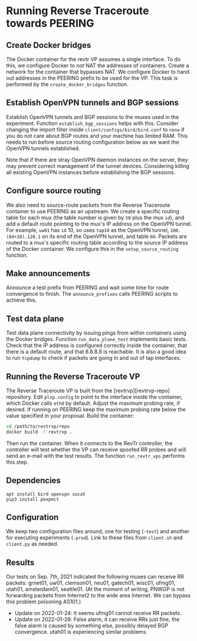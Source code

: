 # Running Reverse Traceroute towards PEERING

## Create Docker bridges

The Docker container for the revtr VP assumes a single interface. To do
this, we configure Docker to *not* NAT the addresses of containers.
Create a network for the container that bypasses NAT. We configure
Docker to hand out addresses in the PEERING prefix to be used for the
VP. This task is performed by the `create_docker_bridges` function.

## Establish OpenVPN tunnels and BGP sessions

Establish OpenVPN tunnels and BGP sessions to the muxes used in the
experiment. Function `establish_bgp_sessions` helps with this. Consider
changing the import filter inside `client/configs/bird/bird.conf` to
`none` if you do not care about BGP routes and your machine has limited
RAM. This needs to run before source routing configuration below as we
want the OpenVPN tunnels established.

Note that if there are stray OpenVPN daemon instances on the server,
they may prevent correct management of the tunnel devices. Considering
killing all existing OpenVPN instances before establishing the BGP
sessions.

## Configure source routing

We also need to source-route packets from the Reverse Traceroute
container to use PEERING as an upstream. We create a specific routing
table for each mux (the table number is given by `50` plus the mux
`id`), and add a default route pointing to the mux's IP address on the
OpenVPN tunnel.  For example, `uw01` has `id` 10, so uses `tap10` as the
OpenVPN tunnel, `100.(64+10).128.1` on its end of the OpenVPN tunnel,
and table `60`. Packets are routed to a mux's specific routing table
according to the source IP address of the Docker container. We configure
this in the `setup_source_routing` function.

## Make announcements

Announce a test prefix from PEERING and wait some time for route
convergence to finish. The `announce_prefixes` calls PEERING scripts to
achieve this.

## Test data plane

Test data plane connectivity by issuing pings from within containers
using the Docker bridges. Function `run_data_plane_test` implements
basic tests. Check that the IP address is configured correctly inside
the container, that there is a default route, and that 8.8.8.8 is
reachable. It is also a good idea to run `tcpdump` to check if packets
are going in and out of tap interfaces.

## Running the Reverse Traceroute VP

The Reverse Traceroute VP is built from the [revtrvp][revtrvp-repo]
repository. Edit `plvp.config` to point to the interface inside the
container, which Docker calls `eth0` by default. Adjust the maximum
probing rate, if desired. If running on PEERING keep the maximum probing
rate below the value specified in your proposal. Build the container:

```bash
cd /path/to/revtrvp/repo
docker build -t revtrvp .
```

Then run the container. When it connects to the RevTr controller, the
controller will test whether the VP can receive spoofed RR probes and
will send an e-mail with the test results. The function `run_revtr_vps`
performs this step.

## Dependencies

```{bash}
apt install bird openvpn socat
pip3 install pexpect
```

## Configuration

We keep two configuration files around, one for testing (`-test`) and
another for executing experiments (`-prod`). Link to these files from
`client.sh` and `client.py` as needed.

## Results

Our tests on Sep. 7th, 2021 indicated the following muxes can receive RR
packets: grnet01, uw01, clemson01, neu01, gatech01, wisc01, ufmg01,
utah01, amsterdam01, seattle01.  (At the moment of writing, PNWGP is not
forwarding packets from Internet2 to the wide area Internet. We can
bypass this problem poisoning AS101.)

* Update on 2022-01-24: It seems ufmg01 cannot receive RR packets.
* Update on 2022-01-28: False alarm, it can receive RRs just fine, the
  false alarm is caused by something else, possibly delayed BGP
  convergence. utah01 is experiencing similar problems.
